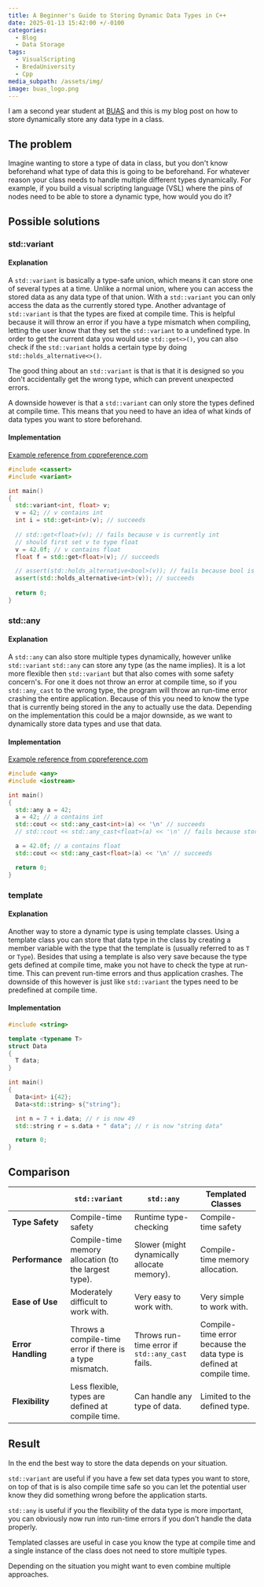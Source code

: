 ```yaml
---
title: A Beginner's Guide to Storing Dynamic Data Types in C++
date: 2025-01-13 15:42:00 +/-0100
categories:
  - Blog
  - Data Storage
tags:
  - VisualScripting
  - BredaUniversity
  - Cpp
media_subpath: /assets/img/
image: buas_logo.png
---
```


I am a second year student at [BUAS](https://www.buas.nl/en) and this is my blog post on how to store dynamically store any data type in a class.

## The problem

Imagine wanting to store a type of data in class, but you don't know beforehand what type of data this is going to be beforehand. For whatever reason your class needs to handle multiple different types dynamically. For example, if you build a visual scripting language (VSL) where the pins of nodes need to be able to store a dynamic type, how would you do it? 

## Possible solutions

### std::variant

#### Explanation

A `std::variant` is basically a type-safe union, which means it can store one of several types at a time. Unlike a normal union, where you can access the stored data as any data type of that union. With a `std::variant` you can only access the data as the currently stored type. Another advantage of `std::variant` is that the types are fixed at compile time. This is helpful because it will throw an error if you have a type mismatch when compiling, letting the user know that they set the `std::variant` to a undefined type. In order to get the current data you would use `std::get<>()`, you can also check if the `std::variant` holds a certain type by doing `std::holds_alternative<>()`.

The good thing about an `std::variant` is that is that it is designed so you don't accidentally get the wrong type, which can prevent unexpected errors. 

A downside however is that a `std::variant` can only store the types defined at compile time. This means that you need to have an idea of what kinds of data types you want to store beforehand.

#### Implementation

[Example reference from cppreference.com](https://en.cppreference.com/w/cpp/utility/variant)
```cpp
#include <cassert>
#include <variant>

int main()
{
  std::variant<int, float> v;
  v = 42; // v contains int
  int i = std::get<int>(v); // succeeds
  
  // std::get<float>(v); // fails because v is currently int
  // should first set v to type float
  v = 42.0f; // v contains float
  float f = std::get<float>(v); // succeeds

  // assert(std::holds_alternative<bool>(v)); // fails because bool is not part of the variant
  assert(std::holds_alternative<int>(v)); // succeeds
  
  return 0;
}
```

### std::any

#### Explanation

A `std::any` can also store multiple types dynamically, however unlike `std::variant` `std::any` can store any type (as the name implies). It is a lot more flexible then `std::variant` but that also comes with some safety concern's. For one it does not throw an error at compile time, so if you `std::any_cast` to the wrong type, the program will throw an run-time error crashing the entire application. Because of this you need to know the type that is currently being stored in the any to actually use the data. Depending on the implementation this could be a major downside, as we want to dynamically store data types and use that data.

#### Implementation

[Example reference from cppreference.com](https://en.cppreference.com/w/cpp/utility/any)
```cpp
#include <any>
#include <iostream>

int main()
{
  std::any a = 42;
  a = 42; // a contains int
  std::cout << std::any_cast<int>(a) << '\n' // succeeds
  // std::cout << std::any_cast<float>(a) << '\n' // fails because stored type is int

  a = 42.0f; // a contains float
  std::cout << std::any_cast<float>(a) << '\n' // succeeds

  return 0;
}
```

### template

#### Explanation

Another way to store a dynamic type is using template classes. Using a template class you can store that data type in the class by creating a member variable with the type that the template is (usually referred to as `T` or `Type`). Besides that using a template is also very save because the type gets defined at compile time, make you not have to check the type at run-time. This can prevent run-time errors and thus application crashes. The downside of this however is just like `std::variant` the types need to be predefined at compile time.

#### Implementation

```cpp
#include <string>

template <typename T>
struct Data 
{
  T data;
}

int main()
{
  Data<int> i{42};
  Data<std::string> s{"string"};

  int n = 7 + i.data; // r is now 49
  std::string r = s.data + " data"; // r is now "string data"

  return 0;
}
```

## Comparison

| | `std::variant` | `std::any` | Templated Classes | 
| - | - | - | - |
| **Type Safety** | Compile-time safety | Runtime type-checking | Compile-time safety |
| **Performance** | Compile-time memory allocation (to the largest type). | Slower (might dynamically allocate memory). | Compile-time memory allocation. |
| **Ease of Use** | Moderately difficult to work with. | Very easy to work with. | Very simple to work with. |
| **Error Handling** | Throws a compile-time error if there is a type mismatch. | Throws run-time error if `std::any_cast` fails. | Compile-time error because the data type is defined at compile time. |
| **Flexibility** | Less flexible, types are defined at compile time. | Can handle any type of data. | Limited to the defined type. |

## Result

In the end the best way to store the data depends on your situation. 

`std::variant` are useful if you have a few set data types you want to store, on top of that is is also compile time safe so you can let the potential user know they did something wrong before the application starts. 

`std::any` is useful if you the flexibility of the data type is more important, you can obviously now run into run-time errors if you don't handle the data properly. 

Templated classes are useful in case you know the type at compile time and a single instance of the class does not need to store multiple types. 

Depending on the situation you might want to even combine multiple approaches. 